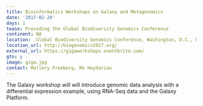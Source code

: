 ```yaml
---
title: Bioinformatics Workshops on Galaxy and Metagenomics
date: '2017-02-20'
days: 1
tease: Preceding the Global Biodiversity Genomics Conference
continent: NA
location:  Global Biodiversity Genomics Conference, Washington, D.C., United States
location_url: http://biogenomics2017.org/
external_url: https://gigaworkshops.eventbrite.com/
gtn: y
image: giga.jpg
contact: Mallory Freeberg, Mo Heydarian
---
```


The Galaxy workshop will will introduce genomic data analysis with a differential expression example, using RNA-Seq data and the Galaxy Platform.

